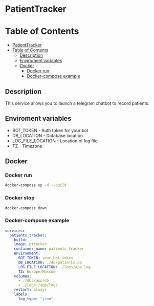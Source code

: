 # PatientTracker

# Table of Contents
- [PatientTracker](#mobilehop)
- [Table of Contents](#table-of-contents)
  - [Description](#description)
  - [Enviroment variables](#enviroment-variables)
  - [Docker](#docker)
    - [Docker run](#docker-run)
    - [Docker-compose example](#docker-compose-example)

## Description

This service allows you to launch a telegram chatbot to record patients.

## Enviroment variables
- BOT_TOKEN - Auth token for your bot
- DB_LOCATION - Database location
- LOG_FILE_LOCATION - Location of log file
- TZ - Timezone 

## Docker
### Docker run
```sh
docker-compose up -d --build
```

### Docker stop
```sh
docker-compose down
```

### Docker-compose example
```yml
services:
  patients_tracker:
    build: .
    image: ptracker
    container_name: patients_tracker
    environment:
      BOT_TOKEN: your_bot_token
      DB_LOCATION: ./db/patients.db
      LOG_FILE_LOCATION: ./logs/app.log
      TZ: Europe/Moscow
    volumes:
      - ./db:/app/db
      - ./logs:/app/logs
    restart: always
    labels:
      log_type: "json"
```
